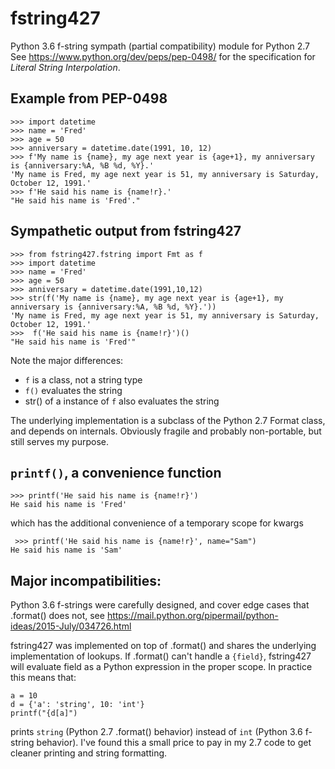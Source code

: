 # fstring427
Python 3.6 f-string sympath (partial compatibility) module for Python 2.7
See https://www.python.org/dev/peps/pep-0498/ for the specification for _Literal String Interpolation_.


## Example from PEP-0498

```
>>> import datetime
>>> name = 'Fred'
>>> age = 50
>>> anniversary = datetime.date(1991, 10, 12)
>>> f'My name is {name}, my age next year is {age+1}, my anniversary is {anniversary:%A, %B %d, %Y}.'
'My name is Fred, my age next year is 51, my anniversary is Saturday, October 12, 1991.'
>>> f'He said his name is {name!r}.'
"He said his name is 'Fred'."
```

## Sympathetic output from fstring427

```
>>> from fstring427.fstring import Fmt as f
>>> import datetime
>>> name = 'Fred'
>>> age = 50
>>> anniversary = datetime.date(1991,10,12)
>>> str(f('My name is {name}, my age next year is {age+1}, my anniversary is {anniversary:%A, %B %d, %Y}.'))
'My name is Fred, my age next year is 51, my anniversary is Saturday, October 12, 1991.'
>>>  f('He said his name is {name!r}')()
"He said his name is 'Fred'"
```

Note the major differences:

* `f` is a class, not a string type
* `f()` evaluates the string
* str() of a instance of `f` also evaluates the string

The underlying implementation is a subclass of the Python 2.7 Format class, and depends on internals. Obviously fragile
 and probably non-portable, but still serves my purpose.

 ## `printf()`, a convenience function

 ```
 >>> printf('He said his name is {name!r}')
 He said his name is 'Fred'
 ```

 which has the additional convenience of a temporary scope for kwargs

```
 >>> printf('He said his name is {name!r}', name="Sam")
He said his name is 'Sam'
```

## Major incompatibilities:

Python 3.6 f-strings were carefully designed, and cover edge cases that .format() does not, see
https://mail.python.org/pipermail/python-ideas/2015-July/034726.html

fstring427 was implemented on top of .format() and shares the underlying implementation of lookups. If .format()
can't handle a `{field}`, fstring427 will evaluate field as a Python expression in the proper scope.
In practice this means that:

```
a = 10
d = {'a': 'string', 10: 'int'}
printf("{d[a]")
```

prints `string` (Python 2.7 .format() behavior) instead of `int` (Python 3.6 f-string behavior). I've found this a small price to pay
in my 2.7 code to get cleaner printing and string formatting.

